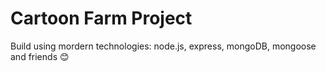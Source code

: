 # Cartoon Farm Project

Build using mordern technologies: node.js, express, mongoDB, mongoose and friends 😊

